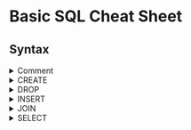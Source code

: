 # Basic SQL Cheat Sheet

## Syntax

<details>
<summary>Comment</summary>

<br/>

Comments can be used to add descriptive notes to the SQL. Comments are not executed.

<br/>

```sh
-- This is a single line comment

/*
This is a multiline comment
*/
```

<br/>

The statement below is commented out, so it wont be executed
```sh
-- SELECT * FROM Teachers
```

<br/>

</details>


<details>
<summary>CREATE</summary>

<br/>

The CREATE command is used to create tables.

<br/>

A Teacher table is created with a TeacherName column. The TeacherNames are defined as characters with a length of up to 50.

```sh
CREATE TABLE Teacher (
	TeacherName varchar(50),
	PRIMARY KEY (TeacherName)
);
```

<br/>

A Teacher table is created with a auto incrementing ID column and a TeacherName column. When a new row is inserted, it will be assigned an ID which will be 1 higher than the previously highest ID

```sh
CREATE TABLE Teacher (
    TeacherID INT AUTO_INCREMENT PRIMARY KEY,
    TeacherName VARCHAR(50) NOT NULL
);
```

<br/>

</details>


<details>
<summary>DROP</summary>

<br/>

The DROP command is used to delete tables.

<br/>

Deletes the Teacher table

```sh
DROP TABLE Teacher;
```

<br/>

</details>


<details>
<summary>INSERT</summary>

<br/>

The INSERT command is used to insert data into tables.

<br/>

Five rows are inserted into the Teacher table. Each row has a TeacherName value.

```sh
INSERT INTO Teacher (TeacherName)
VALUES 	('John Black'),
		('Jussi Blue'),
		('Sarah White'),
		('Karin Grey'),
		('Gary Green');
```

<br/>

Students are inserted into the Student table. Each student row has a StudentName value and a TeacherID (which references their teacher).
```sh
INSERT INTO Student (StudentName, TeacherID)
VALUES 
    ('Alice Brown', 2),  
    ('Bob Gray', 4),     
    ('Charlie Black', 1),
    ('Diana Green', 5),  
    ('Eva White', 3),    
    ('Frank Blue', 4),   
    ('Grace Yellow', 2), 
    ('Hannah Purple', 1),
    ('Iris Red', 5),     
    ('Jack Orange', 3);  
```

<br/>

</details>


<details>
<summary>JOIN</summary>

<br/>

The JOIN statement is used to join tables together.

<br/>


```sh
SELECT 
    Student.StudentID, 
    Student.StudentName, 
    Teacher.TeacherID, 
    Teacher.TeacherName
FROM Student
INNER JOIN Teacher ON Student.TeacherID = Teacher.TeacherID;

```

<br/>

The statement below is commented out, so it wont be executed
```sh
-- SELECT * FROM Teachers
```

<br/>

</details>


<details>
<summary>SELECT</summary>

<br/>

The SELECT command is used to view the data inside tables.

<br/>

Returns the entire Teacher table, including the column names and all the data inside.

```sh
SELECT * FROM Teacher
```

<br/>

Returns the entire Teacher table, sorted by the TeacherName A-Z 

```sh
SELECT *
FROM Teacher
ORDER by TeacherName 
```

<br/>

Returns the entire Student table, sorted by the TeacherID 

```sh
SELECT *
FROM Student
ORDER by TeacherID
```

<br/>

Returns the students whose teacher's ID is 5

```sh
SELECT *
FROM Student
WHERE TeacherID = 5
```
<br/>

</details>
